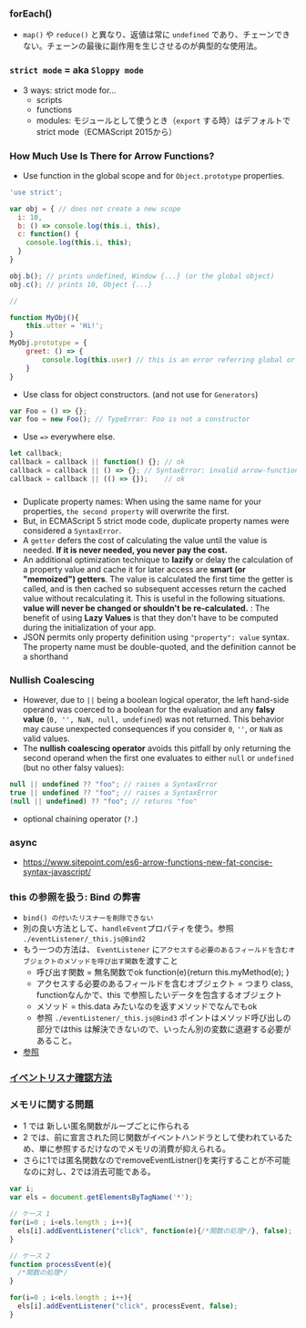 ### forEach() 
- `map()` や `reduce()` と異なり、返値は常に `undefined` であり、チェーンできない。チェーンの最後に副作用を生じさせるのが典型的な使用法。
### `strict mode` = aka `Sloppy mode`
- 3 ways: strict mode for...
    - scripts
    - functions
    - modules: モジュールとして使うとき（`export` する時）はデフォルトでstrict mode（ECMAScript 2015から）
### How Much Use Is There for Arrow Functions?
- Use function in the global scope and for `Object.prototype` properties.
```javascript
'use strict';

var obj = { // does not create a new scope
  i: 10,
  b: () => console.log(this.i, this),
  c: function() {
    console.log(this.i, this);
  }
}

obj.b(); // prints undefined, Window {...} (or the global object)
obj.c(); // prints 10, Object {...}

//

function MyObj(){
    this.utter = 'Hi!';
}
MyObj.prototype = {
    greet: () => {
        console.log(this.user) // this is an error referring global or window.
    }
}
```
- Use class for object constructors. (and not use for `Generators`)
```javascript
var Foo = () => {};
var foo = new Foo(); // TypeError: Foo is not a constructor
```
- Use `=>` everywhere else.
```javascript
let callback;
callback = callback || function() {}; // ok
callback = callback || () => {}; // SyntaxError: invalid arrow-function arguments
callback = callback || (() => {});    // ok
```
### 
- Duplicate property names: When using the same name for your properties, `the second property` will overwrite the first.
- But, in ECMAScript 5 strict mode code, duplicate property names were considered a `SyntaxError`.
- A `getter` defers the cost of calculating the value until the value is needed. **If it is never needed, you never pay the cost.**
- An additional optimization technique to **lazify** or delay the calculation of a property value and cache it for later access are **smart (or "memoized") getters**. The value is calculated the first time the getter is called, and is then cached so subsequent accesses return the cached value without recalculating it. This is useful in the following situations. **value will never be changed or shouldn't be re-calculated.** : The benefit of using **Lazy Values** is that they don't have to be computed during the initialization of your app.
- JSON permits only property definition using `"property": value` syntax.  The property name must be double-quoted, and the definition cannot be a shorthand

### Nullish Coalescing 
- However, due to `||` being a boolean logical operator, the left hand-side operand was coerced to a boolean for the evaluation and any **falsy value** (`0, '', NaN, null, undefined`) was not returned. This behavior may cause unexpected consequences if you consider `0`, `''`, or `NaN` as valid values.
- The **nullish coalescing operator** avoids this pitfall by only returning the second operand when the first one evaluates to either `null` or `undefined` (but no other falsy values):
```javascript
null || undefined ?? "foo"; // raises a SyntaxError
true || undefined ?? "foo"; // raises a SyntaxError
(null || undefined) ?? "foo"; // returns "foo"
```
- optional chaining operator (`?.`) 

### async
- https://www.sitepoint.com/es6-arrow-functions-new-fat-concise-syntax-javascript/

### this の参照を扱う: Bind の弊害
- `bind() の付いたリスナーを削除できない`
- 別の良い方法として、`handleEvent`プロパティを使う。参照 `./eventListener/_this.js@Bind2`
- もう一つの方法は、 `EventListener` に`アクセスする必要のあるフィールドを含むオブジェクトのメソッドを呼び出す関数`を渡すこと
    - 呼び出す関数 = 無名関数でok function(e){return this.myMethod(e); }
    - アクセスする必要のあるフィールドを含むオブジェクト = つまり class, functionなんかで、this で参照したいデータを包含するオブジェクト
    - メソッド = this.data みたいなのを返すメソッドでなんでもok
    - 参照 `./eventListener/_this.js@Bind3` ポイントはメソッド呼び出しの部分ではthis は解決できないので、いったん別の変数に退避する必要があること。
- [参照](https://developer.mozilla.org/ja/docs/Web/API/EventTarget/addEventListener)
### [イベントリスナ確認方法](https://ja.stackoverflow.com/questions/2443/%E8%A8%AD%E5%AE%9A%E3%81%95%E3%82%8C%E3%81%A6%E3%81%84%E3%82%8B%E3%82%A4%E3%83%99%E3%83%B3%E3%83%88%E3%83%8F%E3%83%B3%E3%83%89%E3%83%A9%E3%82%92%E5%8F%96%E5%BE%97%E3%81%99%E3%82%8B%E6%96%B9%E6%B3%95)
### メモリに関する問題
- 1 では 新しい匿名関数がループごとに作られる
- 2 では、前に宣言された同じ関数がイベントハンドラとして使われているため、単に参照するだけなのでメモリの消費が抑えられる。
- さらに1では匿名関数なのでremoveEventListner()を実行することが不可能なのに対し、2では消去可能である。
```javascript
var i;
var els = document.getElementsByTagName('*');

// ケース 1
for(i=0 ; i<els.length ; i++){
  els[i].addEventListener("click", function(e){/*関数の処理*/}, false);
}

// ケース 2
function processEvent(e){
  /*関数の処理*/
}

for(i=0 ; i<els.length ; i++){
  els[i].addEventListener("click", processEvent, false);
}
```
